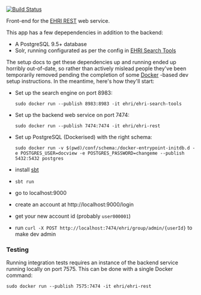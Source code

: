 [![Build Status](https://travis-ci.org/EHRI/ehri-frontend.svg?branch=master)](https://travis-ci.org/EHRI/ehri-frontend)

Front-end for  the [EHRI REST](https://github.com/EHRI/ehri-rest) web service.

This app has a few depependencies in addition to the backend:

 - A PostgreSQL 9.5+ database
 - Solr, running configurated as per the config in [EHRI Search Tools](https://github.com/EHRI/ehri-search-tools)

The setup docs to get these dependencies up and running ended up horribly out-of-date, so rather than
actively mislead people they've been temporarily removed pending the completion of some [Docker](https://www.docker.com)
-based dev setup instructions. In the meantime, here's how they'll start:

 - Set up the search engine on port 8983: 
 
     `sudo docker run --publish 8983:8983 -it ehri/ehri-search-tools`
      
 - Set up the backend web service on port 7474: 
 
     `sudo docker run --publish 7474:7474 -it ehri/ehri-rest`
     
 - Set up PostgreSQL (Dockerised) with the right schema: 
 
     `sudo docker run -v $(pwd)/conf/schema:/docker-entrypoint-initdb.d -e POSTGRES_USER=docview -e POSTGRES_PASSWORD=changeme --publish 5432:5432 postgres`
     
 - install [sbt](http://www.scala-sbt.org/release/docs/Setup.html)
 - `sbt run`
 - go to localhost:9000
 - create an account at http://localhost:9000/login
 - get your new account id (probably `user000001`)
 - run `curl -X POST http://localhost:7474/ehri/group/admin/{userId}` to make dev admin 

### Testing

Running integration tests requires an instance of the backend service running locally on port 7575. This can be done with a single Docker command:

    sudo docker run --publish 7575:7474 -it ehri/ehri-rest
